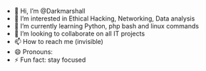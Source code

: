- 👋 Hi, I’m @Darkmarshall
- 👀 I’m interested in Ethical Hacking, Networking, Data analysis 
- 🌱 I’m currently learning Python, php bash and linux commands 
- 💞️ I’m looking to collaborate on all IT projects 
- 📫 How to reach me (invisible)
- 😄 Pronouns: 
- ⚡ Fun fact: stay focused 

<!---
Darkmarshall/Darkmarshall is a ✨ special ✨ repository because its `README.md` (this file) appears on your GitHub profile.
You can click the Preview link to take a look at your changes.
--->
